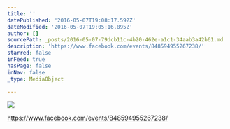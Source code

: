 ```yaml
---
title: ''
datePublished: '2016-05-07T19:08:17.592Z'
dateModified: '2016-05-07T19:05:16.895Z'
author: []
sourcePath: _posts/2016-05-07-79dcb11c-4b20-462e-a1c1-34aab3a42b61.md
description: 'https://www.facebook.com/events/848594955267238/'
starred: false
inFeed: true
hasPage: false
inNav: false
_type: MediaObject

---
```

![](https://the-grid-user-content.s3-us-west-2.amazonaws.com/357b823f-b16f-4069-9da2-cbcbda5d6322.jpg)

https://www.facebook.com/events/848594955267238/